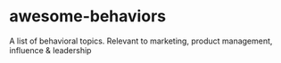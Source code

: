 # awesome-behaviors
A list of behavioral topics. Relevant to marketing, product management, influence &amp; leadership
